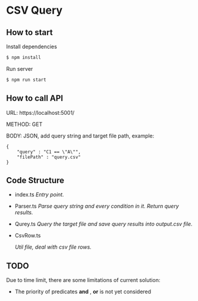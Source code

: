 # CSV Query



## How to start

Install dependencies
```bash
$ npm install
```

Run server
```bash
$ npm run start
```



## How to call API

URL: https://localhost:5001/

METHOD: GET

BODY: JSON, add query string and target file path, example:

```
{
    "query" : "C1 == \"A\"",
    "filePath" : "query.csv"
}
```



## Code Structure
- index.ts
*Entry point.*


- Parser.ts
*Parse query string and every condition in it. Return query results.*


- Qurey.ts
*Query the target file and save query results into output.csv file.*


- CsvRow.ts

  *Util file, deal with csv file rows.*



## TODO
Due to time limit, there are some limitations of current solution:
- The priority of predicates **and** , **or** is not yet considered


